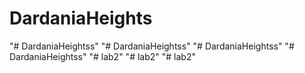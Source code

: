 # DardaniaHeights
"# DardaniaHeightss" 
"# DardaniaHeightss" 
"# DardaniaHeightss" 
"# DardaniaHeightss" 
"# lab2" 
"# lab2" 
"# lab2" 
